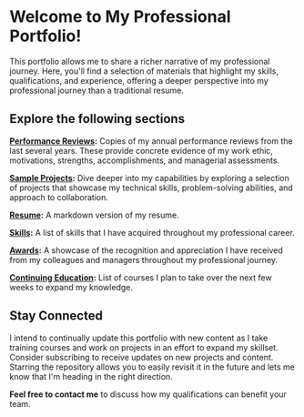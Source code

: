 # Welcome to My Professional Portfolio!

This portfolio allows me to share a richer narrative of my professional journey.
Here, you'll find a selection of materials that highlight my skills, qualifications, and experience, offering a deeper perspective into my professional journey than a traditional resume.

## Explore the following sections

**[Performance Reviews](./PerformanceReviews/):** Copies of my annual performance reviews from the last several years.  These provide concrete evidence of my work ethic, motivations, strengths, accomplishments, and managerial assessments.

**[Sample Projects](./SampleProjects.md):** Dive deeper into my capabilities by exploring a selection of projects that showcase my technical skills, problem-solving abilities, and approach to collaboration.

**[Resume](./Resume.md):** A markdown version of my resume.

**[Skills](./Skills.md):** A list of skills that I have acquired throughout my professional career.

**[Awards](./Awards/):** A showcase of the recognition and appreciation I have received from my colleagues and managers throughout my professional journey.

**[Continuing Education](./ContinuingEducation.md):** List of courses I plan to take over the next few weeks to expand my knowledge.

<!-- (Add Titles for Other Sections) awards, certifications, etc. -->

## Stay Connected

I intend to continually update this portfolio with new content as I take training courses and work on projects in an effort to expand my skillset. Consider subscribing to receive updates on new projects and content.
Starring the repository allows you to easily revisit it in the future and lets me know that I'm heading in the right direction.

**Feel free to contact me** to discuss how my qualifications can benefit your team.
